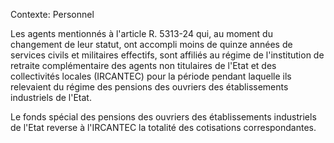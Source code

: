 Contexte: Personnel

Les agents mentionnés à l'article R. 5313-24 qui, au moment du changement de leur statut, ont accompli moins de quinze années de services civils et militaires effectifs, sont affiliés au régime de l'institution de retraite complémentaire des agents non titulaires de l'Etat et des collectivités locales (IRCANTEC) pour la période pendant laquelle ils relevaient du régime des pensions des ouvriers des établissements industriels de l'Etat.

Le fonds spécial des pensions des ouvriers des établissements industriels de l'Etat reverse à l'IRCANTEC la totalité des cotisations correspondantes.